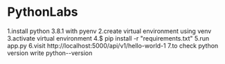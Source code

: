 # PythonLabs
1.install python 3.8.1 with pyenv
2.create virtual environment using venv
3.activate virtual environment
4.$ pip install -r "requirements.txt"
5.run app.py
6.visit http://localhost:5000/api/v1/hello-world-1
7.to check python version write python--version 
